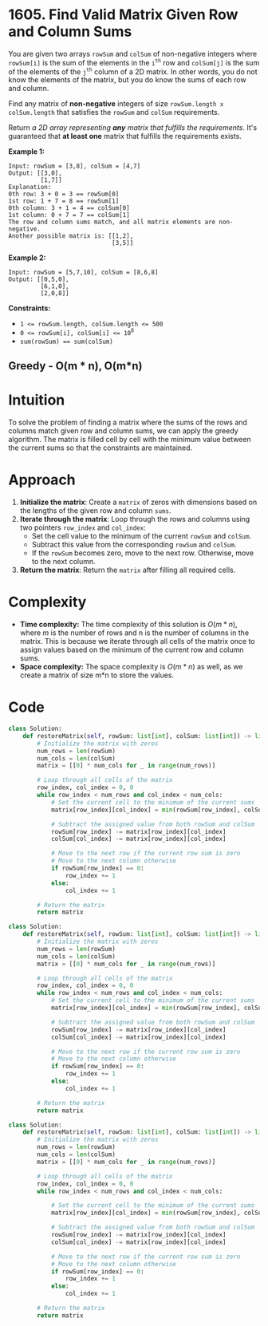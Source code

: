 # 1605. Find Valid Matrix Given Row and Column Sums

You are given two arrays `rowSum` and `colSum` of non-negative integers
where `rowSum[i]` is the sum of the elements in the `i`<sup>`th`</sup>
row and `colSum[j]` is the sum of the elements of the `j`<sup>`th`</sup>
column of a 2D matrix. In other words, you do not know the elements of
the matrix, but you do know the sums of each row and column.

Find any matrix of **non-negative** integers of size
`rowSum.length x colSum.length` that satisfies the `rowSum` and `colSum`
requirements.

Return *a 2D array representing **any** matrix that fulfills the
requirements*. It's guaranteed that **at least one** matrix that
fulfills the requirements exists.

**Example 1:**

    Input: rowSum = [3,8], colSum = [4,7]
    Output: [[3,0],
             [1,7]]
    Explanation: 
    0th row: 3 + 0 = 3 == rowSum[0]
    1st row: 1 + 7 = 8 == rowSum[1]
    0th column: 3 + 1 = 4 == colSum[0]
    1st column: 0 + 7 = 7 == colSum[1]
    The row and column sums match, and all matrix elements are non-negative.
    Another possible matrix is: [[1,2],
                                 [3,5]]

**Example 2:**

    Input: rowSum = [5,7,10], colSum = [8,6,8]
    Output: [[0,5,0],
             [6,1,0],
             [2,0,8]]

**Constraints:**

- `1 <= rowSum.length, colSum.length <= 500`
- `0 <= rowSum[i], colSum[i] <= 10`<sup>`8`</sup>
- `sum(rowSum) == sum(colSum)`

## Greedy -  O(m * n), O(m*n)

# Intuition
To solve the problem of finding a matrix where the sums of the rows and columns match given row and column sums, we can apply the greedy algorithm. The matrix is filled cell by cell with the minimum value between the current sums so that the constraints are maintained.

# Approach
1. **Initialize the matrix**: Create a `matrix` of zeros with dimensions based on the lengths of the given row and column `sums`.
2. **Iterate through the matrix**: Loop through the rows and columns using two pointers `row_index` and `col_index`:
    - Set the cell value to the minimum of the current `rowSum` and `colSum`.
    - Subtract this value from the corresponding `rowSum` and `colSum`.
    - If the `rowSum` becomes zero, move to the next row. Otherwise, move to the next column.
3. **Return the matrix**: Return the `matrix` after filling all required cells.

# Complexity
- **Time complexity:** The time complexity of this solution is $O(m * n)$, where $m$ is the number of rows and n is the number of columns in the matrix. This is because we iterate through all cells of the matrix once to assign values based on the minimum of the current row and column sums.
- **Space complexity:** The space complexity is $O( m * n)$ as well, as we create a matrix of size m*n to store the values.

# Code
```python
class Solution:
    def restoreMatrix(self, rowSum: list[int], colSum: list[int]) -> list[list[int]]:
        # Initialize the matrix with zeros
        num_rows = len(rowSum)
        num_cols = len(colSum)
        matrix = [[0] * num_cols for _ in range(num_rows)]

        # Loop through all cells of the matrix
        row_index, col_index = 0, 0
        while row_index < num_rows and col_index < num_cols:
            # Set the current cell to the minimum of the current sums
            matrix[row_index][col_index] = min(rowSum[row_index], colSum[col_index])

            # Subtract the assigned value from both rowSum and colSum
            rowSum[row_index] -= matrix[row_index][col_index]
            colSum[col_index] -= matrix[row_index][col_index]

            # Move to the next row if the current row sum is zero
            # Move to the next column otherwise
            if rowSum[row_index] == 0:
                row_index += 1
            else:
                col_index += 1

        # Return the matrix
        return matrix
```


```python
class Solution:
    def restoreMatrix(self, rowSum: list[int], colSum: list[int]) -> list[list[int]]:
        # Initialize the matrix with zeros
        num_rows = len(rowSum)
        num_cols = len(colSum)
        matrix = [[0] * num_cols for _ in range(num_rows)]

        # Loop through all cells of the matrix
        row_index, col_index = 0, 0
        while row_index < num_rows and col_index < num_cols:
            # Set the current cell to the minimum of the current sums
            matrix[row_index][col_index] = min(rowSum[row_index], colSum[col_index])

            # Subtract the assigned value from both rowSum and colSum
            rowSum[row_index] -= matrix[row_index][col_index]
            colSum[col_index] -= matrix[row_index][col_index]

            # Move to the next row if the current row sum is zero
            # Move to the next column otherwise
            if rowSum[row_index] == 0:
                row_index += 1
            else:
                col_index += 1

        # Return the matrix
        return matrix
```


```python
class Solution:
    def restoreMatrix(self, rowSum: list[int], colSum: list[int]) -> list[list[int]]:
        # Initialize the matrix with zeros
        num_rows = len(rowSum)
        num_cols = len(colSum)
        matrix = [[0] * num_cols for _ in range(num_rows)]

        # Loop through all cells of the matrix
        row_index, col_index = 0, 0
        while row_index < num_rows and col_index < num_cols:

            # Set the current cell to the minimum of the current sums
            matrix[row_index][col_index] = min(rowSum[row_index], colSum[col_index])

            # Subtract the assigned value from both rowSum and colSum
            rowSum[row_index] -= matrix[row_index][col_index]
            colSum[col_index] -= matrix[row_index][col_index]

            # Move to the next row if the current row sum is zero
            # Move to the next column otherwise
            if rowSum[row_index] == 0:
                row_index += 1
            else:
                col_index += 1

        # Return the matrix
        return matrix
```

